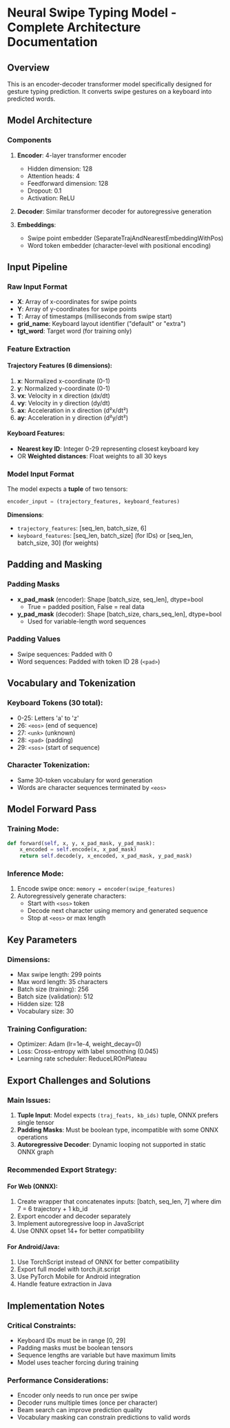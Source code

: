 # Neural Swipe Typing Model - Complete Architecture Documentation

## Overview
This is an encoder-decoder transformer model specifically designed for gesture typing prediction. It converts swipe gestures on a keyboard into predicted words.

## Model Architecture

### Components
1. **Encoder**: 4-layer transformer encoder
   - Hidden dimension: 128
   - Attention heads: 4
   - Feedforward dimension: 128
   - Dropout: 0.1
   - Activation: ReLU

2. **Decoder**: Similar transformer decoder for autoregressive generation

3. **Embeddings**:
   - Swipe point embedder (SeparateTrajAndNearestEmbeddingWithPos)
   - Word token embedder (character-level with positional encoding)

## Input Pipeline

### Raw Input Format
- **X**: Array of x-coordinates for swipe points
- **Y**: Array of y-coordinates for swipe points  
- **T**: Array of timestamps (milliseconds from swipe start)
- **grid_name**: Keyboard layout identifier ("default" or "extra")
- **tgt_word**: Target word (for training only)

### Feature Extraction

#### Trajectory Features (6 dimensions):
1. **x**: Normalized x-coordinate (0-1)
2. **y**: Normalized y-coordinate (0-1)
3. **vx**: Velocity in x direction (dx/dt)
4. **vy**: Velocity in y direction (dy/dt)
5. **ax**: Acceleration in x direction (d²x/dt²)
6. **ay**: Acceleration in y direction (d²y/dt²)

#### Keyboard Features:
- **Nearest key ID**: Integer 0-29 representing closest keyboard key
- OR **Weighted distances**: Float weights to all 30 keys

### Model Input Format
The model expects a **tuple** of two tensors:
```python
encoder_input = (trajectory_features, keyboard_features)
```

**Dimensions**:
- `trajectory_features`: [seq_len, batch_size, 6]
- `keyboard_features`: [seq_len, batch_size] (for IDs) or [seq_len, batch_size, 30] (for weights)

## Padding and Masking

### Padding Masks
- **x_pad_mask** (encoder): Shape [batch_size, seq_len], dtype=bool
  - True = padded position, False = real data
- **y_pad_mask** (decoder): Shape [batch_size, chars_seq_len], dtype=bool
  - Used for variable-length word sequences

### Padding Values
- Swipe sequences: Padded with 0
- Word sequences: Padded with token ID 28 (`<pad>`)

## Vocabulary and Tokenization

### Keyboard Tokens (30 total):
- 0-25: Letters 'a' to 'z'
- 26: `<eos>` (end of sequence)
- 27: `<unk>` (unknown)
- 28: `<pad>` (padding)
- 29: `<sos>` (start of sequence)

### Character Tokenization:
- Same 30-token vocabulary for word generation
- Words are character sequences terminated by `<eos>`

## Model Forward Pass

### Training Mode:
```python
def forward(self, x, y, x_pad_mask, y_pad_mask):
    x_encoded = self.encode(x, x_pad_mask)
    return self.decode(y, x_encoded, x_pad_mask, y_pad_mask)
```

### Inference Mode:
1. Encode swipe once: `memory = encoder(swipe_features)`
2. Autoregressively generate characters:
   - Start with `<sos>` token
   - Decode next character using memory and generated sequence
   - Stop at `<eos>` or max length

## Key Parameters

### Dimensions:
- Max swipe length: 299 points
- Max word length: 35 characters  
- Batch size (training): 256
- Batch size (validation): 512
- Hidden size: 128
- Vocabulary size: 30

### Training Configuration:
- Optimizer: Adam (lr=1e-4, weight_decay=0)
- Loss: Cross-entropy with label smoothing (0.045)
- Learning rate scheduler: ReduceLROnPlateau

## Export Challenges and Solutions

### Main Issues:
1. **Tuple Input**: Model expects `(traj_feats, kb_ids)` tuple, ONNX prefers single tensor
2. **Padding Masks**: Must be boolean type, incompatible with some ONNX operations
3. **Autoregressive Decoder**: Dynamic looping not supported in static ONNX graph

### Recommended Export Strategy:

#### For Web (ONNX):
1. Create wrapper that concatenates inputs: [batch, seq_len, 7] where dim 7 = 6 trajectory + 1 kb_id
2. Export encoder and decoder separately
3. Implement autoregressive loop in JavaScript
4. Use ONNX opset 14+ for better compatibility

#### For Android/Java:
1. Use TorchScript instead of ONNX for better compatibility
2. Export full model with torch.jit.script
3. Use PyTorch Mobile for Android integration
4. Handle feature extraction in Java

## Implementation Notes

### Critical Constraints:
- Keyboard IDs must be in range [0, 29]
- Padding masks must be boolean tensors
- Sequence lengths are variable but have maximum limits
- Model uses teacher forcing during training

### Performance Considerations:
- Encoder only needs to run once per swipe
- Decoder runs multiple times (once per character)
- Beam search can improve prediction quality
- Vocabulary masking can constrain predictions to valid words